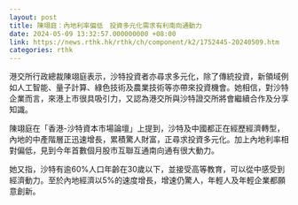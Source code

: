 ```yaml
---
layout: post
title: 陳翊庭：內地利率偏低　投資多元化需求有利南向通動力
date: 2024-05-09 13:32:57.000000000 +08:00
link: https://news.rthk.hk/rthk/ch/component/k2/1752445-20240509.htm
categories: rthk
---
```


港交所行政總裁陳翊庭表示，沙特投資者亦尋求多元化，除了傳統投資，新領域例如人工智能、量子計算、綠色技術及農業技術等亦帶來投資機會。她相信，對沙特企業而言，來港上市很具吸引力，又認為港交所與沙特證交所將會繼續合作及分享知識。

陳翊庭在「香港-沙特資本市場論壇」上提到，沙特及中國都正在經歷經濟轉型，內地的中產階層正迅速增長，累積驚人財富，正尋求投資多元化。加上內地利率相對偏低，見到今年首數個月股市互聯互通南向通有很大動力。

她又指，沙特有逾60%人口年齡在30歲以下，並接受高等教育，可以從中感受到經濟動力。至於內地經濟以5%的速度增長，增速仍驚人，年輕人及年輕企業都願意創新。
